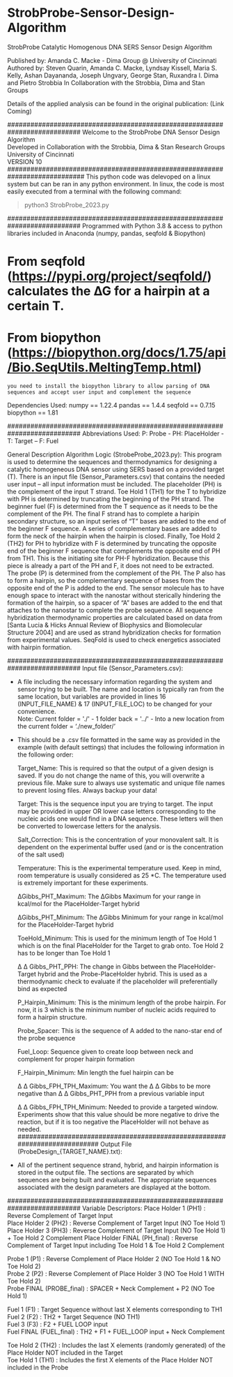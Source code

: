 # StrobProbe-Sensor-Design-Algorithm
StrobProbe Catalytic Homogenous DNA SERS Sensor Design Algorithm

Published by: Amanda C. Macke - Dima Group @ University of Cincinnati
Authored by: Steven Quarin, Amanda C. Macke, Lyndsay Kissell, Maria S. Kelly, Ashan Dayananda, Joseph Ungvary, George Stan, Ruxandra I. Dima and Pietro Strobbia
In Collaboration with the Strobbia, Dima and Stan Groups

Details of the applied analysis can be found in the original publication: (Link Coming)

########################################################################### 
Welcome to the StrobProbe DNA Sensor Design Algorithm  
Developed in Collaboration with the Strobbia, Dima & Stan Research Groups  
University of Cincinnati  
VERSION 10 
############################################################################ 
This python code was delevoped on a linux system but can be ran in any python environment. In linux, the code is most easily executed from a terminal with the following command: 

> python3 StrobProbe_2023.py 

###########################################################################
Programmed with Python 3.8 & access to python libraries included in Anaconda (numpy, pandas, seqfold & Biopython) 
# From seqfold (https://pypi.org/project/seqfold/) calculates the ∆G for a hairpin at a certain T. 
# From biopython (https://biopython.org/docs/1.75/api/Bio.SeqUtils.MeltingTemp.html) 
    you need to install the biopython library to allow parsing of DNA sequences and accept user input and complement the sequence 

Dependencies Used: 
numpy == 1.22.4 
pandas == 1.4.4 
seqfold == 0.7.15 
biopython == 1.81 

###########################################################################
Abbreviations Used: 
P: Probe - PH: PlaceHolder - T: Target – F: Fuel 

General Description Algorithm Logic (StrobeProbe_2023.py): 
This program is used to determine the sequences and thermodynamics for designing a catalytic homogeneous DNA sensor using SERS based on a provided target (T). There is an input file (Sensor_Parameters.csv) that contains the needed user input – all input information must be included. The placeholder (PH) is the complement of the input T strand. Toe Hold 1 (TH1) for the T to hybridize with PH is determined by truncating the beginning of the PH strand. The beginner fuel (F) is determined from the T sequence as it needs to be the complement of the PH. The final F strand has to complete a haripin secondary structure, so an input series of “T” bases are added to the end of the beginner F sequence. A series of complementary bases are added to form the neck of the hairpin when the hairpin is closed. Finally, Toe Hold 2 (TH2) for PH to hybridize with F is determined by truncating the opposite end of the beginner F sequence that complements the opposite end of PH from TH1. This is the initiating site for PH-F hybridization. Because this piece is already a part of the PH and F, it does not need to be extracted. The probe (P) is determined from the complement of the PH. The P also has to form a hairpin, so the complementary sequence of bases from the opposite end of the P is added to the end. The sensor molecule has to have enough space to interact with the nanostar without sterically hindering the formation of the hairpin, so a spacer of “A” bases are added to the end that attaches to the nanostar to complete the probe sequence. All sequence hybridization thermodynamic properties are calculated based on data from [Santa Lucia & Hicks Annual Review of Biophysics and Biomolecular Structure 2004] and are used as strand hybridization checks for formation from experimental values. SeqFold is used to check energetics associated with hairpin formation. 

###########################################################################
Input file (Sensor_Parameters.csv): 
- A file including the necessary information regarding the system and sensor trying to be built. The name and location is typically ran from the same location, but variables are provided in lines 16 (INPUT_FILE_NAME) & 17 (INPUT_FILE_LOC) to be changed for your convenience.  
Note: Current folder = './' - 1 folder back = '../' - Into a new location from the current folder = ‘./new_folder/’ 

- This should be a .csv file formatted in the same way as provided in the example (with default settings) that includes the following information in the following order: 
    
    Target_Name: This is required so that the output of a given design is saved. If you do not change the name of this, you will overwrite a previous file. Make sure to always use systematic and unique file names to prevent losing files.  Always backup your data! 

    Target: This is the sequence input you are trying to target. The input may be provided in upper OR lower case letters corresponding to the nucleic acids one would find in a DNA sequence. These letters will then be converted to lowercase letters for the analysis. 

    Salt_Correction: This is the concentration of your monovalent salt. It is dependent on the experimental buffer used (and or is the concentration of the salt used) 

    Temperature: This is the experimental temperature used. Keep in mind, room temperature is usually considered as 25 *C. The temperature used is extremely important for these experiments.  

    ΔGibbs_PHT_Maximum: The ΔGibbs Maximum for your range in kcal/mol for the PlaceHolder-Target hybrid 

    ΔGibbs_PHT_Minimum: The ΔGibbs Minimum for your range in kcal/mol for the PlaceHolder-Target hybrid 

    ToeHold_Minimum: This is used for the minimum length of Toe Hold 1 which is on the final PlaceHolder for the Target to grab onto. Toe Hold 2 has to be longer than Toe Hold 1  

    Δ Δ Gibbs_PHT_PPH: The change in Gibbs between the PlaceHolder-Target hybrid and the Probe-PlaceHolder hybrid. This is used as a thermodynamic check to evaluate if the placeholder will preferentially bind as expected 

    P_Hairpin_Minimum: This is the minimum length of the probe hairpin. For now, it is 3 which is the minimum number of nucleic acids required to form a hairpin structure. 

    Probe_Spacer: This is the sequence of A added to the nano-star end of the probe sequence 

    Fuel_Loop: Sequence given to create loop between neck and complement for proper hairpin formation  

    F_Hairpin_Minimum: Min length the fuel hairpin can be 

    Δ Δ Gibbs_FPH_TPH_Maximum: You want the Δ Δ Gibbs to be more negative than Δ Δ Gibbs_PHT_PPH from a previous variable input 

    Δ Δ Gibbs_FPH_TPH_Minimum: Needed to provide a targeted window. Experiments show that this value should be more negative to drive the reaction, but if it is too negative the PlaceHolder will not behave as needed. 
###########################################################################
Output File (ProbeDesign_{TARGET_NAME}.txt): 
- All of the pertinent sequence strand, hybrid, and hairpin information is stored in the output file. The sections are separated by which sequences are being built and evaluated. The appropriate sequences associated with the design parameters are displayed at the bottom. 

###########################################################################
Variable Descriptors: 
  Place Holder 1 (PH1) : Reverse Complement of Target Input  
  Place Holder 2 (PH2) : Reverse Complement of Target Input (NO Toe Hold 1)  
  Place Holder 3 (PH3) : Reverse Complement of Target Input (NO Toe Hold 1) + Toe Hold 2 Complement
  Place Holder FINAL (PH_final) : Reverse Complement of Target Input including Toe Hold 1 & Toe Hold 2 Complement  
  
  Probe 1 (P1) : Reverse Complement of Place Holder 2 (NO Toe Hold 1 & NO Toe Hold 2)  
  Probe 2 (P2) : Reverse Complement of Place Holder 3 (NO Toe Hold 1 WITH Toe Hold 2)  
  Probe FINAL (PROBE_final) : SPACER + Neck Complement + P2 (NO Toe Hold 1)  

  Fuel 1 (F1) : Target Sequence without last X elements corresponding to TH1  
  Fuel 2 (F2) : TH2 + Target Sequence (NO TH1)  
  Fuel 3 (F3) : F2 + FUEL LOOP input  
  Fuel FINAL (FUEL_final) : TH2 + F1 + FUEL_LOOP input + Neck Complement   

  Toe Hold 2 (TH2) : Includes the last X elements (randomly generated) of the Place Holder NOT included in the Target  
  Toe Hold 1 (TH1) : Includes the first X elements of the Place Holder NOT included in the Probe 
